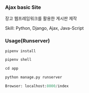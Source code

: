 ### Ajax basic Site

장고 웹프레임워크를 활용한 게시판 제작

Skill: Python, Django, Ajax, Java-Script


### Usage(Runserver)

```python
pipenv install

pipenv shell

cd app

python manage.py runserver

Browser: localhost:8000/index
```


